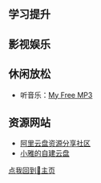 ## 学习提升

## 影视娱乐

## 休闲放松

- 听音乐：[My Free MP3](https://nn66kk.github.io/Mon-Blog/D-%E5%AE%9D%E8%97%8F%E7%BD%91%E7%AB%99/My%20Free%20MP3/)

## 资源网站

- [阿里云盘资源分享社区](https://yunpan1.com/)
- [小雅的自建云盘](http://alist.xiaoya.pro/)

[点我回到🏡主页](https://nn66kk.github.io/Mon-Blog/)
